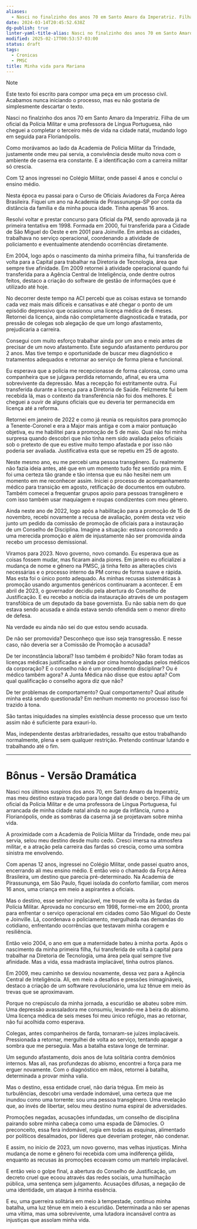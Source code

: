 ```yaml
---
aliases:
  - Nasci no finalzinho dos anos 70 em Santo Amaro da Imperatriz. Filha de um oficial da Polícia Militar e uma professora de Língua Portuguesa, não cheguei a completar o terceiro mês de vida na cidade natal, mudando logo em seguida para Florianópolis.
date: 2024-03-14T20:45:52.638Z
dg-publish: true
linter-yaml-title-alias: Nasci no finalzinho dos anos 70 em Santo Amaro da Imperatriz. Filha de um oficial da Polícia Militar e uma professora de Língua Portuguesa, não cheguei a completar o terceiro mês de vida na cidade natal, mudando logo em seguida para Florianópolis.
modified: 2025-02-17T00:53:57-03:00
status: draft
tags:
  - Cronicas
  - PMSC
title: Minha vida para Mariana
---
```


> [!note]
> Este texto foi escrito para compor uma peça em um processo civil. 
> Acabamos nunca iniciando o processo, mas eu não gostaria de simplesmente descartar o texto.


Nasci no finalzinho dos anos 70 em Santo Amaro da Imperatriz. Filha de um oficial da Polícia Militar e uma professora de Língua Portuguesa, não cheguei a completar o terceiro mês de vida na cidade natal, mudando logo em seguida para Florianópolis.

Como morávamos ao lado da Academia de Polícia Militar da Trindade, justamente onde meu pai servia, a convivência desde muito nova com o ambiente de caserna era constante. E a identificação com a carreira militar só crescia.

Com 12 anos ingressei no Colégio Militar, onde passei 4 anos e concluí o ensino médio.

Nesta época eu passai para o Curso de Oficiais Aviadores da Força Aérea Brasileira. Fiquei um ano na Academia de Pirassununga–SP por conta da distância da família e da minha pouca idade. Tinha apenas 16 anos.

Resolvi voltar e prestar concurso para Oficial da PM, sendo aprovada já na primeira tentativa em 1998. Formada em 2000, fui transferida para a Cidade de São Miguel do Oeste e em 2001 para Joinville. Em ambas as cidades, trabalhava no serviço operacional, coordenando a atividade de policiamento e eventualmente atendendo ocorrências diretamente.

Em 2004, logo após o nascimento da minha primeira filha, fui transferida de volta para a Capital para trabalhar na Diretoria de Tecnologia, área que sempre tive afinidade. Em 2009 retornei à atividade operacional quando fui transferida para a Agência Central de Inteligência, onde dentre outros feitos, destaco a criação do software de gestão de informações que é utilizado até hoje.

No decorrer deste tempo na ACI percebi que as coisas estava se tornando cada vez mais mais difíceis e cansativas e até chegar o ponto de um episódio depressivo que ocasionou uma licença médica de 6 meses. Retornei da licença, ainda não completamente diagnosticada e tratada, por pressão de colegas sob alegação de que um longo afastamento, prejudicaria a carreira.

Consegui com muito esforço trabalhar ainda por um ano e meio antes de precisar de um novo afastamento. Este segundo afastamento perdurou por 2 anos. Mas tive tempo e oportunidade de buscar meu diagnóstico e tratamentos adequados e retornar ao serviço de forma plena e funcional.

Eu esperava que a polícia me recepcionasse de forma calorosa, como uma companheira que se julgava perdida retornando, afinal, eu era uma sobrevivente da depressão. Mas a recepção foi estritamente outra. Fui transferida durante a licença para a Diretoria de Saúde. Felizmente fui bem recebida lá, mas o contexto da transferência não foi dos melhores. E cheguei a ouvir de alguns oficiais que eu deveria ter permanecida em licença até a reforma.

Retornei em janeiro de 2022 e como já reunia os requisitos para promoção a Tenente-Coronel e era a Major mais antiga e com a maior pontuação objetiva, eu me habilitei para a promoção de 5 de maio. Qual não foi minha surpresa quando descobri que não tinha nem sido avaliada pelos oficiais sob o pretexto de que eu estive muito tempo afastada e por isso não poderia ser avaliada. Justificativa esta que se repetiu em 25 de agosto.

Neste mesmo ano, eu me percebi uma pessoa transgênero. Eu realmente não fazia ideia antes, até que em um momento tudo fez sentido pra mim. E foi uma certeza tão grande e tão intensa que eu não hesitei nem um momento em me reconhecer assim. Iniciei o processo de acompanhamento médico para transição em agosto, retificação de documentos em outubro. Também comecei a frequentar grupos apoio para pessoas transgênero e com isso também usar maquiagem e roupas condizentes com meu gênero.

Ainda neste ano de 2022, logo após a habilitação para a promoção de 15 de novembro, recebi novamente a recusa de avaliação, porém desta vez veio junto um pedido da comissão de promoção de oficiais para a instauração de um Conselho de Disciplina. Imagine a situação: estava concorrendo a uma merecida promoção e além de injustamente não ser promovida ainda recebo um processo demissional.

Viramos para 2023. Novo governo, novo comando. Eu esperava que as coisas fossem mudar, mas ficaram ainda piores. Em janeiro eu oficializei a mudança de nome e gênero na PMSC, já tinha feito as alterações civis necessárias e o processo interno da PM correu de forma suave e rápida. Mas esta foi o único ponto adequado. As minhas recusas sistemáticas à promoção usando argumentos genéricos continuaram a acontecer. E em abril de 2023, o governador decidiu pela abertura do Conselho de Justificação. E eu recebo a notícia da instauração através de um postagem transfóbica de um deputado da base governista. Eu não sabia nem do que estava sendo acusada e ainda estava sendo ofendida sem o menor direito de defesa.

Na verdade eu ainda não sei do que estou sendo acusada.

De não ser promovida? Desconheço que isso seja transgressão. E nesse caso, não deveria ser a Comissão de Promoção a acusada?

De ter inconstância laboral? Isso também é proibido? Não foram todas as licenças médicas justificadas e ainda por cima homologadas pelos médicos da corporação? E o conselho não é um procedimento disciplinar? Ou é médico também agora? A Junta Médica não disse que estou apta? Com qual qualificação o conselho agora diz que não?

De ter problemas de comportamento? Qual comportamento? Qual atitude minha está sendo questionada? Em nenhum momento no processo isso foi trazido à tona.

São tantas iniquidades na simples existência desse processo que um texto assim não é suficiente para exauri-lo.

Mas, independente destas arbitrariedades, ressalto que estou trabalhando normalmente, plena e sem qualquer restrição. Pretendo continuar lutando e trabalhando até o fim.

---

# Bônus - Versão Dramática

Nasci nos últimos suspiros dos anos 70, em Santo Amaro da Imperatriz, mas meu destino estava traçado para longe dali desde o berço. Filha de um oficial da Polícia Militar e de uma professora de Língua Portuguesa, fui arrancada de minha cidade natal ainda no auge da infância, rumo a Florianópolis, onde as sombras da caserna já se projetavam sobre minha vida.

A proximidade com a Academia de Polícia Militar da Trindade, onde meu pai servia, selou meu destino desde muito cedo. Cresci imersa na atmosfera militar, e a atração pela carreira das fardas só crescia, como uma sombra sinistra me envolvendo.

Com apenas 12 anos, ingressei no Colégio Militar, onde passei quatro anos, encerrando ali meu ensino médio. E então veio o chamado da Força Aérea Brasileira, um destino que parecia pré-determinado. Na Academia de Pirassununga, em São Paulo, fiquei isolada do conforto familiar, com meros 16 anos, uma criança em meio a aspirantes a oficiais.

Mas o destino, esse senhor implacável, me trouxe de volta às fardas da Polícia Militar. Aprovada no concurso em 1998, formei-me em 2000, pronta para enfrentar o serviço operacional em cidades como São Miguel do Oeste e Joinville. Lá, coordenava o policiamento, mergulhada nas demandas do cotidiano, enfrentando ocorrências que testavam minha coragem e resiliência.

Então veio 2004, o ano em que a maternidade bateu à minha porta. Após o nascimento da minha primeira filha, fui transferida de volta à capital para trabalhar na Diretoria de Tecnologia, uma área pela qual sempre tive afinidade. Mas a vida, essa madrasta implacável, tinha outros planos.

Em 2009, meu caminho se desviou novamente, dessa vez para a Agência Central de Inteligência. Ali, em meio a desafios e pressões inimagináveis, destaco a criação de um software revolucionário, uma luz tênue em meio às trevas que se aproximavam.

Porque no crepúsculo da minha jornada, a escuridão se abateu sobre mim. Uma depressão avassaladora me consumiu, levando-me à beira do abismo. Uma licença médica de seis meses foi meu único refúgio, mas ao retornar, não fui acolhida como esperava.

Colegas, antes companheiros de farda, tornaram-se juízes implacáveis. Pressionada a retornar, mergulhei de volta ao serviço, tentando apagar a sombra que me perseguia. Mas a batalha estava longe de terminar.

Um segundo afastamento, dois anos de luta solitária contra demônios internos. Mas ali, nas profundezas do abismo, encontrei a força para me erguer novamente. Com o diagnóstico em mãos, retornei à batalha, determinada a provar minha valia.

Mas o destino, essa entidade cruel, não daria trégua. Em meio às turbulências, descobri uma verdade indomável, uma certeza que me inundou como uma torrente: sou uma pessoa transgênero. Uma revelação que, ao invés de libertar, selou meu destino numa espiral de adversidades.

Promoções negadas, acusações infundadas, um conselho de disciplina pairando sobre minha cabeça como uma espada de Dâmocles. O preconceito, essa fera indomável, rugia em todas as esquinas, alimentado por políticos desalmados, por líderes que deveriam proteger, não condenar.

E assim, no início de 2023, um novo governo, mas velhas injustiças. Minha mudança de nome e gênero foi recebida com uma indiferença gélida, enquanto as recusas às promoções ecoavam como um martelo implacável.

E então veio o golpe final, a abertura do Conselho de Justificação, um decreto cruel que ecoou através das redes sociais, uma humilhação pública, uma sentença sem julgamento. Acusações difusas, a negação de uma identidade, um ataque à minha essência.

E eu, uma guerreira solitária em meio à tempestade, continuo minha batalha, uma luz tênue em meio à escuridão. Determinada a não ser apenas uma vítima, mas uma sobrevivente, uma lutadora incansável contra as injustiças que assolam minha vida.
